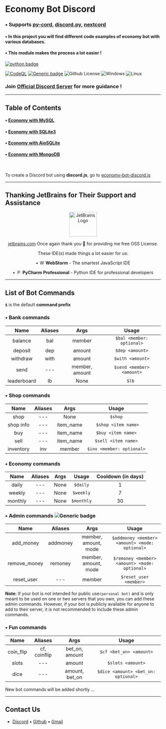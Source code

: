 # Economy Bot Discord

### • Supports [py-cord](https://github.com/Pycord-Development/pycord), [discord.py](https://github.com/Rapptz/discord.py), [nextcord](https://github.com/nextcord/nextcord)

#### • In this project you will find different code examples of economy bot with various databases.

#### • This module makes the process a lot easier !

[![python badge](http://ForTheBadge.com/images/badges/made-with-python.svg)](https://www.python.org/ "Python")

[![CodeQL](https://github.com/Modern-Realm/economy-bot-discord.py/actions/workflows/codeql.yml/badge.svg)](https://github.com/Modern-Realm/economy-bot-discord.py/actions/workflows/codeql.yml)
[![Generic badge](https://img.shields.io/badge/Python-3.8-blue.svg)](https://www.python.org/)
![Github License](https://img.shields.io/badge/license-MIT-blue)
![Windows](https://img.shields.io/badge/os-windows-yellow)
![Linux](https://img.shields.io/badge/os-linux-yellow)

### Join [Official Discord Server](https://discord.gg/GVMWx5EaAN  "click to Join") for more guidance !

<hr/>

## Table of Contents

#### • [Economy with MySQL](https://github.com/Modern-Realm/economy-bot-discord.py/tree/main/economy%20with%20MYSQL)

#### • [Economy with SQLite3](https://github.com/Modern-Realm/economy-bot-discord.py/tree/main/economy%20with%20SQLITE3)

#### • [Economy with AioSQLite](https://github.com/Modern-Realm/economy-bot-discord.py/tree/main/economy%20with%20aiosqlite)

#### • [Economy with MongoDB](https://github.com/Modern-Realm/economy-bot-discord.py/tree/main/economy%20with%20mongoDB)

<br/>

To create a Discord bot using **discord.js**, go
to [economy-bot-discord.js](https://github.com/Modern-Realm/economy-bot-discord.js)

<hr/>

## Thanking JetBrains for Their Support and Assistance

<div align="center">

<img width="90px" height="80px" alt="JetBrains Logo" src="https://resources.jetbrains.com/storage/products/company/brand/logos/jb_beam.png"/>

<a href="https://jb.gg/OpenSourceSupport">jetbrains.com</a>
Once again thank you 💝 for providing me free OSS License.

These IDE(s) made things a lot easier for us:

• <img height="14px" width="16px" alt="WebStorm logo." src="https://resources.jetbrains.com/storage/products/company/brand/logos/WebStorm_icon.png"/>
**WebStorm** - The smartest JavaScript IDE

• <img height="14px" width="16px" alt="PyCharm logo." src="https://resources.jetbrains.com/storage/products/company/brand/logos/PyCharm_icon.png">
**PyCharm Professional** - Python IDE for professional developers

</div>

<hr/>

## List of Bot Commands

**`$`** is the default **command prefix**

### • Bank commands

|    Name     | Aliases |      Args      |           Usage           |
|:-----------:|:-------:|:--------------:|:-------------------------:|
|   balance   |   bal   |     member     | `$bal <member: optional>` |
|   deposit   |   dep   |     amount     |      `$dep <amount>`      |
|  withdraw   |  with   |     amount     |     `$with <amount>`      |
|    send     |   ---   | member, amount | `$send <member> <amount>` |
| leaderboard |   lb    |      None      |          `$lb `           |

### • Shop commands

|   Name    | Aliases |   Args    |           Usage           |
|:---------:|:-------:|:---------:|:-------------------------:|
|   shop    |   ---   |   None    |         ` $shop `         |
| shop info |   ---   | item_name |   ` $shop <item name>`    |
|    buy    |   ---   | item_name |    `$buy <item name>`     |
|   sell    |   ---   | item_name |    `$sell <item name>`    |
| inventory |   inv   |  member   | `$inv <member: optional>` |

### • Economy commands

|  Name   | Aliases | Args |   Usage    | Cooldown (in days) |
|:-------:|:-------:|:----:|:----------:|:------------------:|
|  daily  |   ---   | None |  `$daily`  |         1          |
| weekly  |   ---   | None | `$weekly`  |         7          |
| monthly |   ---   | None | `$monthly` |         30         |

### • Admin commands ![Generic badge](https://img.shields.io/badge/new-gold)

|     Name     | Aliases  |         Args         |                     Usage                      |
|:------------:|:--------:|:--------------------:|:----------------------------------------------:|
|  add_money   | addmoney | member, amount, mode | `$addmoney <member> <amount> <mode: optional>` |
| remove_money | remoney  | member, amount, mode | `$remoney <member> <amount> <mode: optional>`  |
|  reset_user  |   ---    |        member        |             `$reset_user <member>`             |

**Note:**
If your bot is not intended for public use`(personal bot)` and is only meant to be used on one or two servers that you own,
you can add these admin commands.
However, if your bot is publicly available for anyone to add to their server,
it is not recommended to include these admin commands.

### • Fun commands

|   Name    |   Aliases    |      Args      |                Usage                |
|:---------:|:------------:|:--------------:|:-----------------------------------:|
| coin_flip | cf, coinflip | bet_on, amount |       `$cf <bet_on> <amount>`       |
|   slots   |     ---      |     amount     |          `$slots <amount>`          |
|   dice    |     ---      | amount, bet_on | `$dice <amount> <bet_on: optional>` |

New bot commands will be added shortly ...

<hr/>

## Contact Us

- [Discord](https://discord.gg/GVMWx5EaAN) • [Github](https://github.com/skrphenix) • [Gmail](mailto:saikeerthan.keerthan.9@gmail.com)
